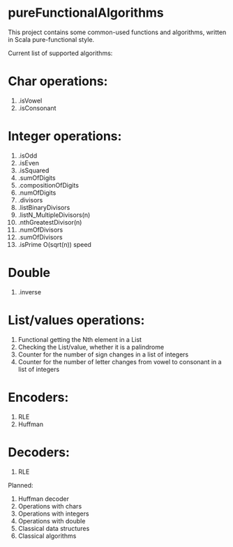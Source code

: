 # pureFunctionalAlgorithms

This project contains some common-used functions and algorithms, written in Scala pure-functional style.

Current list of supported algorithms:

# Char operations:
1) .isVowel
2) .isConsonant

# Integer operations:
1) .isOdd
2) .isEven
3) .isSquared
4) .sumOfDigits
5) .compositionOfDigits
6) .numOfDigits
7) .divisors
8) .listBinaryDivisors
9) .listN_MultipleDivisors(n)
10) .nthGreatestDivisor(n)
11) .numOfDivisors
12) .sumOfDivisors
13) .isPrime O(sqrt(n)) speed

# Double
1) .inverse

# List/values operations:
1) Functional getting the Nth element in a List
2) Checking the List/value, whether it is a palindrome
3) Counter for the number of sign changes in a list of integers
4) Counter for the number of letter changes from vowel to consonant in a list of integers

# Encoders:
1) RLE
2) Huffman

# Decoders:
1) RLE

Planned:
1) Huffman decoder
2) Operations with chars
3) Operations with integers
4) Operations with double
5) Classical data structures
6) Classical algorithms
